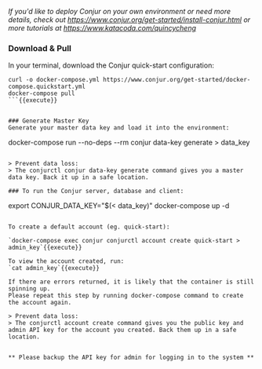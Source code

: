 
_If you'd like to deploy Conjur on your own environment or need more details, check out https://www.conjur.org/get-started/install-conjur.html or more tutorials at https://www.katacoda.com/quincycheng_


### Download & Pull
In your terminal, download the Conjur quick-start configuration:

```
curl -o docker-compose.yml https://www.conjur.org/get-started/docker-compose.quickstart.yml
docker-compose pull
```{{execute}}


### Generate Master Key
Generate your master data key and load it into the environment:

```
docker-compose run --no-deps --rm conjur data-key generate > data_key
```{{execute}}

> Prevent data loss:
> The conjurctl conjur data-key generate command gives you a master data key. Back it up in a safe location.

### To run the Conjur server, database and client:

```
export CONJUR_DATA_KEY="$(< data_key)"
docker-compose up -d
```{{execute}}

To create a default account (eg. quick-start):

`docker-compose exec conjur conjurctl account create quick-start > admin_key`{{execute}}

To view the account created, run:
`cat admin_key`{{execute}}

If there are errors returned, it is likely that the container is still spinning up.
Please repeat this step by running docker-compose command to create the account again.

> Prevent data loss:
> The conjurctl account create command gives you the public key and admin API key for the account you created. Back them up in a safe location.


** Please backup the API key for admin for logging in to the system **


